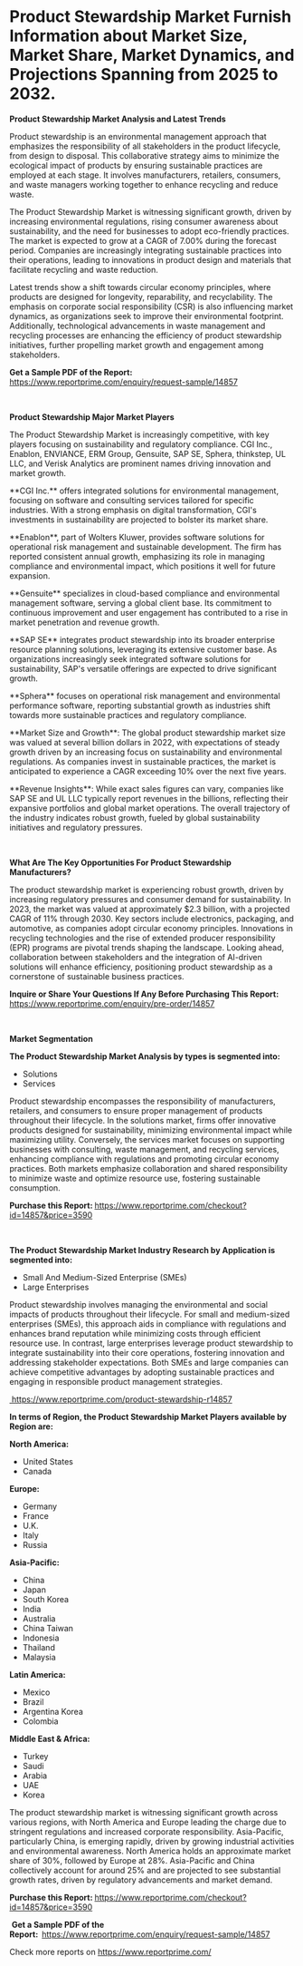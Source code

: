 <p><h1>Product Stewardship Market Furnish Information about Market Size, Market Share, Market Dynamics, and Projections Spanning from 2025 to 2032.</h1></p><p><strong>Product Stewardship Market Analysis and Latest Trends</strong></p>
<p><p>Product stewardship is an environmental management approach that emphasizes the responsibility of all stakeholders in the product lifecycle, from design to disposal. This collaborative strategy aims to minimize the ecological impact of products by ensuring sustainable practices are employed at each stage. It involves manufacturers, retailers, consumers, and waste managers working together to enhance recycling and reduce waste.</p><p>The Product Stewardship Market is witnessing significant growth, driven by increasing environmental regulations, rising consumer awareness about sustainability, and the need for businesses to adopt eco-friendly practices. The market is expected to grow at a CAGR of 7.00% during the forecast period. Companies are increasingly integrating sustainable practices into their operations, leading to innovations in product design and materials that facilitate recycling and waste reduction.</p><p>Latest trends show a shift towards circular economy principles, where products are designed for longevity, reparability, and recyclability. The emphasis on corporate social responsibility (CSR) is also influencing market dynamics, as organizations seek to improve their environmental footprint. Additionally, technological advancements in waste management and recycling processes are enhancing the efficiency of product stewardship initiatives, further propelling market growth and engagement among stakeholders.</p></p>
<p><strong>Get a Sample PDF of the Report:&nbsp;</strong> <a href="https://www.reportprime.com/enquiry/request-sample/14857?utm_campaign=2383&utm_medium=2&utm_source=Github&utm_content=ia&utm_term=20032025&utm_id=product-stewardship">https://www.reportprime.com/enquiry/request-sample/14857</a></p>
<p>&nbsp;</p>
<p><strong>Product Stewardship Major Market Players</strong></p>
<p><p>The Product Stewardship Market is increasingly competitive, with key players focusing on sustainability and regulatory compliance. CGI Inc., Enablon, ENVIANCE, ERM Group, Gensuite, SAP SE, Sphera, thinkstep, UL LLC, and Verisk Analytics are prominent names driving innovation and market growth.</p><p>**CGI Inc.** offers integrated solutions for environmental management, focusing on software and consulting services tailored for specific industries. With a strong emphasis on digital transformation, CGI's investments in sustainability are projected to bolster its market share.</p><p>**Enablon**, part of Wolters Kluwer, provides software solutions for operational risk management and sustainable development. The firm has reported consistent annual growth, emphasizing its role in managing compliance and environmental impact, which positions it well for future expansion.</p><p>**Gensuite** specializes in cloud-based compliance and environmental management software, serving a global client base. Its commitment to continuous improvement and user engagement has contributed to a rise in market penetration and revenue growth.</p><p>**SAP SE** integrates product stewardship into its broader enterprise resource planning solutions, leveraging its extensive customer base. As organizations increasingly seek integrated software solutions for sustainability, SAP's versatile offerings are expected to drive significant growth.</p><p>**Sphera** focuses on operational risk management and environmental performance software, reporting substantial growth as industries shift towards more sustainable practices and regulatory compliance.</p><p>**Market Size and Growth**: The global product stewardship market size was valued at several billion dollars in 2022, with expectations of steady growth driven by an increasing focus on sustainability and environmental regulations. As companies invest in sustainable practices, the market is anticipated to experience a CAGR exceeding 10% over the next five years.</p><p>**Revenue Insights**: While exact sales figures can vary, companies like SAP SE and UL LLC typically report revenues in the billions, reflecting their expansive portfolios and global market operations. The overall trajectory of the industry indicates robust growth, fueled by global sustainability initiatives and regulatory pressures.</p></p>
<p>&nbsp;</p>
<p><strong>What Are The Key Opportunities For Product Stewardship Manufacturers?</strong></p>
<p><p>The product stewardship market is experiencing robust growth, driven by increasing regulatory pressures and consumer demand for sustainability. In 2023, the market was valued at approximately $2.3 billion, with a projected CAGR of 11% through 2030. Key sectors include electronics, packaging, and automotive, as companies adopt circular economy principles. Innovations in recycling technologies and the rise of extended producer responsibility (EPR) programs are pivotal trends shaping the landscape. Looking ahead, collaboration between stakeholders and the integration of AI-driven solutions will enhance efficiency, positioning product stewardship as a cornerstone of sustainable business practices.</p></p>
<p><strong>Inquire or Share Your Questions If Any Before Purchasing This Report:</strong> <a href="https://www.reportprime.com/enquiry/pre-order/14857?utm_campaign=2383&utm_medium=2&utm_source=Github&utm_content=ia&utm_term=20032025&utm_id=product-stewardship">https://www.reportprime.com/enquiry/pre-order/14857</a></p>
<p>&nbsp;</p>
<p><strong>Market Segmentation</strong></p>
<p><strong>The Product Stewardship Market Analysis by types is segmented into:</strong></p>
<p><ul><li>Solutions</li><li>Services</li></ul></p>
<p><p>Product stewardship encompasses the responsibility of manufacturers, retailers, and consumers to ensure proper management of products throughout their lifecycle. In the solutions market, firms offer innovative products designed for sustainability, minimizing environmental impact while maximizing utility. Conversely, the services market focuses on supporting businesses with consulting, waste management, and recycling services, enhancing compliance with regulations and promoting circular economy practices. Both markets emphasize collaboration and shared responsibility to minimize waste and optimize resource use, fostering sustainable consumption.</p></p>
<p><strong>Purchase this Report:&nbsp;</strong><a href="https://www.reportprime.com/checkout?id=14857&price=3590&utm_campaign=2383&utm_medium=2&utm_source=Github&utm_content=ia&utm_term=20032025&utm_id=product-stewardship">https://www.reportprime.com/checkout?id=14857&price=3590</a></p>
<p>&nbsp;</p>
<p><strong>The Product Stewardship Market Industry Research by Application is segmented into:</strong></p>
<p><ul><li>Small And Medium-Sized Enterprise (SMEs)</li><li>Large Enterprises</li></ul></p>
<p><p>Product stewardship involves managing the environmental and social impacts of products throughout their lifecycle. For small and medium-sized enterprises (SMEs), this approach aids in compliance with regulations and enhances brand reputation while minimizing costs through efficient resource use. In contrast, large enterprises leverage product stewardship to integrate sustainability into their core operations, fostering innovation and addressing stakeholder expectations. Both SMEs and large companies can achieve competitive advantages by adopting sustainable practices and engaging in responsible product management strategies.</p></p>
<p><a href="https://www.reportprime.com/product-stewardship-r14857?utm_campaign=2383&utm_medium=2&utm_source=Github&utm_content=ia&utm_term=20032025&utm_id=product-stewardship">&nbsp;https://www.reportprime.com/product-stewardship-r14857</a></p>
<p><strong>In terms of Region, the Product Stewardship Market Players available by Region are:</strong></p>
<p>
    <p> <strong> North America: </strong>
        <ul>
            <li>United States</li>
            <li>Canada</li>
        </ul>
        </p> 
    <p> <strong> Europe: </strong>
        <ul>
            <li>Germany</li>
            <li>France</li>
            <li>U.K.</li>
            <li>Italy</li>
            <li>Russia</li>
        </ul>
        </p> 
    <p> <strong> Asia-Pacific: </strong>
        <ul>
            <li>China</li>
            <li>Japan</li>
            <li>South Korea</li>
            <li>India</li>
            <li>Australia</li>
            <li>China Taiwan</li>
            <li>Indonesia</li>
            <li>Thailand</li>
            <li>Malaysia</li>
        </ul>
        </p> 
    <p> <strong> Latin America: </strong>
        <ul>
            <li>Mexico</li>
            <li>Brazil</li>
            <li>Argentina Korea</li>
            <li>Colombia</li>
        </ul>
        </p> 
    <p> <strong> Middle East & Africa: </strong>
        <ul>
            <li>Turkey</li>
            <li>Saudi</li>
            <li>Arabia</li>
            <li>UAE</li>
            <li>Korea</li>
        </ul>
    </p>
    </p>
<p><p>The product stewardship market is witnessing significant growth across various regions, with North America and Europe leading the charge due to stringent regulations and increased corporate responsibility. Asia-Pacific, particularly China, is emerging rapidly, driven by growing industrial activities and environmental awareness. North America holds an approximate market share of 30%, followed by Europe at 28%. Asia-Pacific and China collectively account for around 25% and are projected to see substantial growth rates, driven by regulatory advancements and market demand.</p></p>
<p><strong>Purchase this Report: </strong><a href="https://www.reportprime.com/checkout?id=14857&price=3590&utm_campaign=2383&utm_medium=2&utm_source=Github&utm_content=ia&utm_term=20032025&utm_id=product-stewardship">https://www.reportprime.com/checkout?id=14857&price=3590</a></p>
<p>&nbsp;<strong>Get a Sample PDF of the Report:&nbsp;&nbsp;</strong><a href="https://www.reportprime.com/enquiry/request-sample/14857?utm_campaign=2383&utm_medium=2&utm_source=Github&utm_content=ia&utm_term=20032025&utm_id=product-stewardship">https://www.reportprime.com/enquiry/request-sample/14857</a></p>
<p><strong></strong></p>
<p>Check more reports on <a href="https://www.reportprime.com/?utm_campaign=2383&utm_medium=2&utm_source=Github&utm_content=ia&utm_term=20032025&utm_id=product-stewardship">https://www.reportprime.com/</a></p>